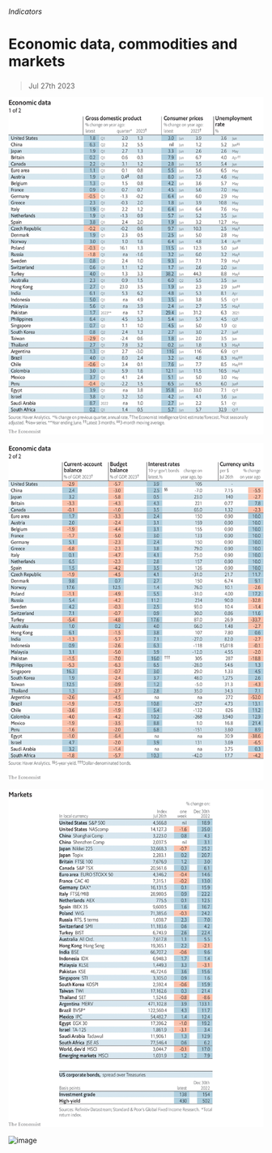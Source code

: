 ###### Indicators

# Economic data, commodities and markets 

#####  

> Jul 27th 2023 

![image](images/20230729_INT101.png) 


![image](images/20230729_INT102.png) 


![image](images/20230729_INT201.png) 


![image](images/20230729_INT401.png) 


